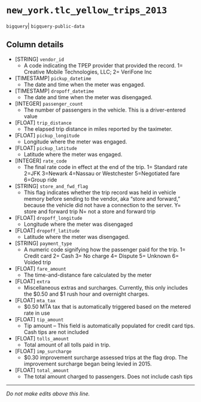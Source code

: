# `new_york.tlc_yellow_trips_2013`
`bigquery`| `bigquery-public-data`

## Column details
* [STRING]    `vendor_id`
  - A code indicating the TPEP provider that provided the record. 1= Creative Mobile Technologies, LLC; 2= VeriFone Inc
* [TIMESTAMP] `pickup_datetime`
  - The date and time when the meter was engaged.
* [TIMESTAMP] `dropoff_datetime`
  - The date and time when the meter was disengaged.
* [INTEGER]   `passenger_count`
  - The number of passengers in the vehicle. This is a driver-entered value
* [FLOAT]     `trip_distance`
  - The elapsed trip distance in miles reported by the taximeter.
* [FLOAT]     `pickup_longitude`
  - Longitude where the meter was engaged.
* [FLOAT]     `pickup_latitude`
  - Latitude where the meter was engaged.
* [INTEGER]   `rate_code`
  - The final rate code in effect at the end of the trip. 1= Standard rate 2=JFK 3=Newark 4=Nassau or Westchester 5=Negotiated fare 6=Group ride
* [STRING]    `store_and_fwd_flag`
  - This flag indicates whether the trip record was held in vehicle memory before sending to the vendor, aka “store and forward,” because the vehicle did not have a connection to the server. Y= store and forward trip N= not a store and forward trip
* [FLOAT]     `dropoff_longitude`
  - Longitude where the meter was disengaged
* [FLOAT]     `dropoff_latitude`
  - Latitude where the meter was disengaged.
* [STRING]    `payment_type`
  - A numeric code signifying how the passenger paid for the trip. 1= Credit card 2= Cash 3= No charge 4= Dispute 5= Unknown 6= Voided trip
* [FLOAT]     `fare_amount`
  - The time-and-distance fare calculated by the meter
* [FLOAT]     `extra`
  - Miscellaneous extras and surcharges. Currently, this only includes the $0.50 and $1 rush hour and overnight charges.
* [FLOAT]     `mta_tax`
  - $0.50 MTA tax that is automatically triggered based on the metered rate in use
* [FLOAT]     `tip_amount`
  - Tip amount – This field is automatically populated for credit card tips. Cash tips are not included
* [FLOAT]     `tolls_amount`
  - Total amount of all tolls paid in trip.
* [FLOAT]     `imp_surcharge`
  - $0.30 improvement surcharge assessed trips at the flag drop. The improvement surcharge began being levied in 2015.
* [FLOAT]     `total_amount`
  - The total amount charged to passengers. Does not include cash tips

-------------------------------------------------------------------------------
*Do not make edits above this line.*
